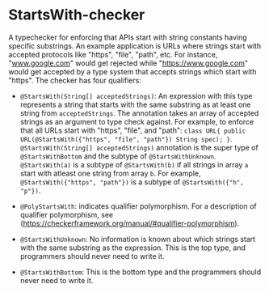 # StartsWith-checker
A typechecker for enforcing that APIs start with string constants having specific substrings. An example application
is URLs where strings start with accepted protocols like "https", "file", "path", etc.
For instance, "www.google.com" would get rejected while "https://www.google.com" would get accepted by a type system
that accepts strings which start with "https".
The checker has four qualifiers:
* `@StartsWith(String[] acceptedStrings)`:
        An expression with this type represents a string that starts with the same substring as at least one string from
        `acceptedStrings`. The annotation takes an array of accepted strings as an argument to type check against.
        For example, to enforce that all URLs start with "https", "file", and "path":
            `class URL{
                public URL(@StartsWith({"https", "file", "path"}) String spec);
            }`.
        `@StartsWith(String[] acceptedStrings)` annotation is the super type of `@StartsWithBottom` and the subtype of
        `@StartsWithUnknown`. `@StartsWith(a)` is a subtype of `@StartsWith(b)` if all strings in array `a` start with atleast
        one string from array `b`.
        For example, `@StartsWith({"https", "path"})` is a subtype of `@StartsWith({"h", "p"})`.

* `@PolyStartsWith`:
        indicates qualifier polymorphism. For a description of qualifier polymorphism, 
        see (https://checkerframework.org/manual/#qualifier-polymorphism).

* `@StartsWithUnknown`:
        No information is known about which strings start with the same substring as the expression. This is the top
        type, and programmers should never need to write it.

* `@StartsWithBottom`:
        This is the bottom type and the programmers should never need to write it.
